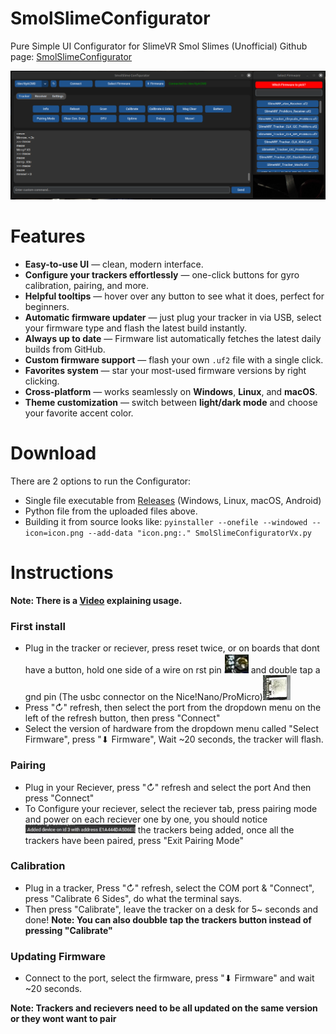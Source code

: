 # SmolSlimeConfigurator
Pure Simple UI Configurator for SlimeVR Smol Slimes (Unofficial)
Github page: [SmolSlimeConfigurator](https://github.com/ICantMakeThings/SmolSlimeConfigurator/tree/main)

![SmolSlimeConfigurator-UI](../assets/img/ect/newyes.png)

# Features

- **Easy-to-use UI** — clean, modern interface.  
- **Configure your trackers effortlessly** — one-click buttons for gyro calibration, pairing, and more.
- **Helpful tooltips** — hover over any button to see what it does, perfect for beginners.
- **Automatic firmware updater** — just plug your tracker in via USB, select your firmware type and flash the latest build instantly.
- **Always up to date** — Firmware list automatically fetches the latest daily builds from GitHub.
- **Custom firmware support** — flash your own `.uf2` file with a single click.
- **Favorites system** — star your most-used firmware versions by right clicking.
- **Cross-platform** — works seamlessly on **Windows**, **Linux**, and **macOS**.
- **Theme customization** — switch between **light/dark mode** and choose your favorite accent color.

# Download
There are 2 options to run the Configurator:
- Single file executable from [Releases](https://github.com/ICantMakeThings/SmolSlimeConfigurator/releases) (Windows, Linux, macOS, Android)
- Python file from the uploaded files above.
- Building it from source looks like: `pyinstaller --onefile --windowed --icon=icon.png --add-data "icon.png:." SmolSlimeConfiguratorVx.py`

# Instructions
**Note: There is a [Video](https://youtu.be/2PHelwy7Rcs) explaining usage.**
### **First install**

+ Plug in the tracker or reciever, press reset twice, or on boards that dont have a button, hold one side of a wire on rst pin ![rst-pin](../assets/img/ect/NiceNano-RST.png)
and double tap a gnd pin (The usbc connector on the Nice!Nano/ProMicro)![nicenano-usbc-header](../assets/img/ect/NiceNano-USBC.png)
+ Press "↻" refresh, then select the port from the dropdown menu on the left of the refresh button, then press "Connect"
+ Select the version of hardware from the dropdown menu called "Select Firmware", press "⬇ Firmware",  Wait ~20 seconds, the tracker will flash.

### **Pairing**
  
+ Plug in your Reciever, press "↻" refresh and select the port And then press "Connect"
+ To Configure your reciever, select the reciever tab, press pairing mode and power on each reciever one by one, you should notice ![image](../assets/img/ect/SerialSSC.png) the trackers being added, once all the trackers have been paired, press "Exit Pairing Mode"

### **Calibration**

+ Plug in a tracker, Press "↻" refresh, select the COM port & "Connect", press "Calibrate 6 Sides", do what the terminal says.
+ Then press "Calibrate", leave the tracker on a desk for 5~ seconds and done!
**Note: You can also doubble tap the trackers button instead of pressing "Calibrate"**

### **Updating Firmware**

+ Connect to the port, select the firmware, press "⬇ Firmware" and wait ~20 seconds.

**Note: Trackers and recievers need to be all updated on the same version or they wont want to pair**
